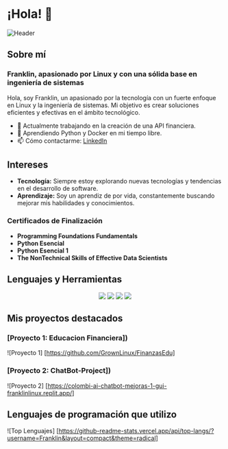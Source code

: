 # ¡Hola! 👋

![Header](https://media.giphy.com/media/xT9IgzoKnwFNmISR8I/giphy.gif)

## Sobre mí

### Franklin, apasionado por Linux y con una sólida base en ingeniería de sistemas

Hola, soy Franklin, un apasionado por la tecnología con un fuerte enfoque en Linux y la ingeniería de sistemas. Mi objetivo es crear soluciones eficientes y efectivas en el ámbito tecnológico.

- 🔭 Actualmente trabajando en la creación de una API financiera.
- 🌱 Aprendiendo Python y Docker en mi tiempo libre.
- 📫 Cómo contactarme: [LinkedIn](https://www.linkedin.com/in/franklin-andres-rodriguez-193356270/)

## Intereses

- **Tecnología:** Siempre estoy explorando nuevas tecnologías y tendencias en el desarrollo de software.
- **Aprendizaje:** Soy un aprendiz de por vida, constantemente buscando mejorar mis habilidades y conocimientos.

### Certificados de Finalización

- **Programming Foundations Fundamentals**
- **Python Esencial**
- **Python Esencial 1**
- **The NonTechnical Skills of Effective Data Scientists**

## Lenguajes y Herramientas

<div align="center">
  <img src="https://img.shields.io/badge/-Python-3776AB?style=flat&logo=python&logoColor=white" />
  <img src="https://img.shields.io/badge/-Docker-2496ED?style=flat&logo=docker&logoColor=white" />
  <img src="https://img.shields.io/badge/-Linux-FCC624?style=flat&logo=linux&logoColor=black" />
  <img src="https://img.shields.io/badge/-GitHub-181717?style=flat&logo=github&logoColor=white" />
</div>

## Mis proyectos destacados

### [Proyecto 1: Educacion Financiera])
![Proyecto 1] [https://github.com/GrownLinux/FinanzasEdu]

### [Proyecto 2: ChatBot-Project])
![Proyecto 2] [https://colombi-ai-chatbot-mejoras-1-gui-franklinlinux.replit.app/]

## Lenguajes de programación que utilizo

![Top Lenguajes] [https://github-readme-stats.vercel.app/api/top-langs/?username=Franklin&layout=compact&theme=radical]
